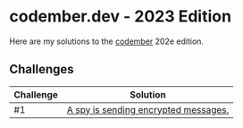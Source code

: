 # codember.dev - 2023 Edition

Here are my solutions to the [codember](https://codember.dev/) 202e edition.

## Challenges

| Challenge | Solution |
| --- | --- |
| #1 | [A spy is sending encrypted messages.](/CHALLENGE_01/) |
